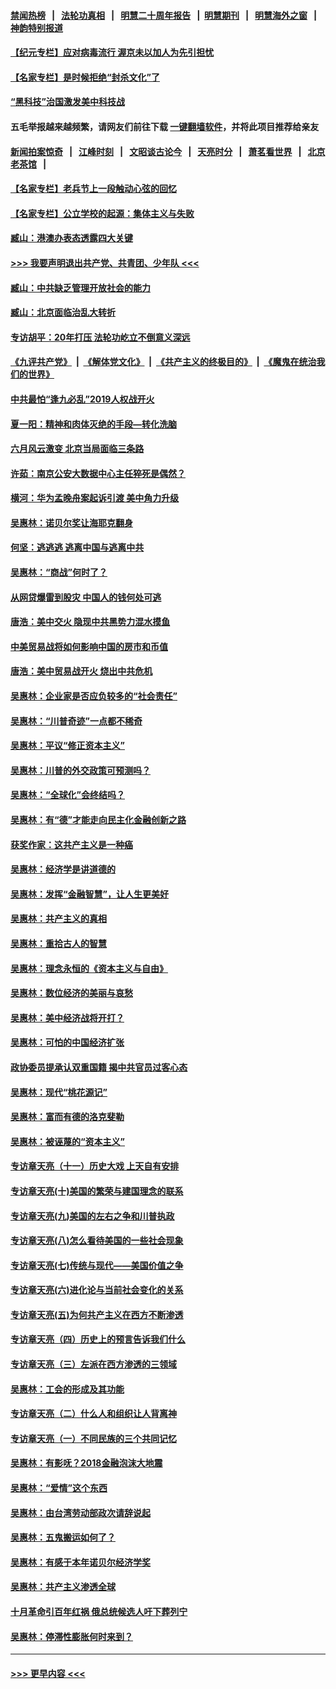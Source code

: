 #### [禁闻热榜](热点新闻.md?=0)  &nbsp;&nbsp;|&nbsp;&nbsp; [法轮功真相](https://github.com/gfw-breaker/truth/blob/master/README.md?=0) &nbsp;&nbsp;|&nbsp;&nbsp; [明慧二十周年报告](https://github.com/gfw-breaker/mh-reports/blob/master/README.md?=0) &nbsp;&nbsp;|&nbsp;&nbsp;[明慧期刊](https://github.com/gfw-breaker/mh-qikan) &nbsp;&nbsp;|&nbsp;&nbsp; [明慧海外之窗](https://github.com/gfw-breaker/mh-news/blob/master/README.md?=0) &nbsp;&nbsp;|&nbsp;&nbsp; [神韵特别报道](https://github.com/gfw-breaker/mh-news/blob/master/shenyun.md?=0)
#### [【纪元专栏】应对病毒流行 渥京未以加人为先引担忧](../pages/nsc423/n11875714.md?t=02281202) 
#### [【名家专栏】是时候拒绝“封杀文化”了](../pages/nsc423/n11814093.md?t=02281202) 
#### [“黑科技”治国激发美中科技战](../pages/nsc423/n11638056.md?t=02281202) 
#### 五毛举报越来越频繁，请网友们前往下载 [一键翻墙软件](https://github.com/gfw-breaker/ssr-accounts)，并将此项目推荐给亲友
#### [新闻拍案惊奇](https://github.com/gfw-breaker/banned-news/blob/master/pages/link4.md) &nbsp;&nbsp;|&nbsp;&nbsp; [江峰时刻](https://github.com/gfw-breaker/banned-news/blob/master/pages/link4.md) &nbsp;&nbsp;|&nbsp;&nbsp; [文昭谈古论今](https://github.com/gfw-breaker/banned-news/blob/master/pages/link4.md) &nbsp;&nbsp;|&nbsp;&nbsp; [天亮时分](https://github.com/gfw-breaker/banned-news/blob/master/pages/link4.md) &nbsp;&nbsp;|&nbsp;&nbsp; [萧茗看世界](https://github.com/gfw-breaker/banned-news/blob/master/pages/link4.md) &nbsp;&nbsp;|&nbsp;&nbsp; [北京老茶馆](https://github.com/gfw-breaker/banned-news/blob/master/pages/link4.md) &nbsp;&nbsp;|&nbsp;&nbsp; 
#### [【名家专栏】老兵节上一段触动心弦的回忆](../pages/nsc423/n11646016.md?t=02281202) 
#### [【名家专栏】公立学校的起源：集体主义与失败](../pages/nsc423/n11601833.md?t=02281202) 
#### [臧山：港澳办表态透露四大关键](../pages/nsc423/n11421628.md?t=02281202) 
#### [>>> 我要声明退出共产党、共青团、少年队 <<<](https://github.com/begood0513/goodnews/blob/master/quit/letter.md) 
#### [臧山：中共缺乏管理开放社会的能力](../pages/nsc423/n11407457.md?t=02281202) 
#### [臧山：北京面临治乱大转折](../pages/nsc423/n11406895.md?t=02281202) 
#### [专访胡平：20年打压 法轮功屹立不倒意义深远](../pages/nsc423/n11398800.md?t=02281202) 
#### [《九评共产党》](https://github.com/begood0513/9ping.md/blob/master/README.md) &nbsp;|&nbsp; [《解体党文化》](../../../../jtdwh.md/blob/master/README.md)  &nbsp;|&nbsp; [《共产主义的终极目的》](../../../../gczydzjmd.md/blob/master/README.md) &nbsp;|&nbsp; [《魔鬼在统治我们的世界》](../../../../mgztzwmdsj.md/blob/master/README.md) 
#### [中共最怕“逢九必乱”2019人权战开火](../pages/nsc423/n11385248.md?t=02281202) 
#### [夏一阳：精神和肉体灭绝的手段—转化洗脑](../pages/nsc423/n11368250.md?t=02281202) 
#### [六月风云激变 北京当局面临三条路](../pages/nsc423/n11313668.md?t=02281202) 
#### [许茹：南京公安大数据中心主任猝死是偶然？](../pages/nsc423/n11064744.md?t=02281202) 
#### [横河：华为孟晚舟案起诉引渡 美中角力升级](../pages/nsc423/n11027230.md?t=02281202) 
#### [吴惠林：诺贝尔奖让海耶克翻身](../pages/nsc423/n10890049.md?t=02281202) 
#### [何坚：逃逃逃 逃离中国与逃离中共](../pages/nsc423/n10592891.md?t=02281202) 
#### [吴惠林：“商战”何时了？](../pages/nsc423/n10573558.md?t=02281202) 
#### [从网贷爆雷到股灾 中国人的钱何处可逃](../pages/nsc423/n10572800.md?t=02281202) 
#### [唐浩：美中交火 隐现中共黑势力混水摸鱼](../pages/nsc423/n10544040.md?t=02281202) 
#### [中美贸易战将如何影响中国的房市和币值](../pages/nsc423/n10543697.md?t=02281202) 
#### [唐浩：美中贸易战开火 烧出中共危机](../pages/nsc423/n10540126.md?t=02281202) 
#### [吴惠林：企业家是否应负较多的“社会责任”](../pages/nsc423/n10535022.md?t=02281202) 
#### [吴惠林：“川普奇迹”一点都不稀奇](../pages/nsc423/n10512808.md?t=02281202) 
#### [吴惠林：平议“修正资本主义”](../pages/nsc423/n10495724.md?t=02281202) 
#### [吴惠林：川普的外交政策可预测吗？](../pages/nsc423/n10462387.md?t=02281202) 
#### [吴惠林：“全球化”会终结吗？](../pages/nsc423/n10452838.md?t=02281202) 
#### [吴惠林：有“德”才能走向民主化金融创新之路](../pages/nsc423/n10432292.md?t=02281202) 
#### [获奖作家：这共产主义是一种癌](../pages/nsc423/n10431541.md?t=02281202) 
#### [吴惠林：经济学是讲道德的](../pages/nsc423/n10398014.md?t=02281202) 
#### [吴惠林：发挥“金融智慧”，让人生更美好](../pages/nsc423/n10375019.md?t=02281202) 
#### [吴惠林：共产主义的真相](../pages/nsc423/n10351394.md?t=02281202) 
#### [吴惠林：重拾古人的智慧](../pages/nsc423/n10337691.md?t=02281202) 
#### [吴惠林：理念永恒的《资本主义与自由》](../pages/nsc423/n10316274.md?t=02281202) 
#### [吴惠林：数位经济的美丽与哀愁](../pages/nsc423/n10292946.md?t=02281202) 
#### [吴惠林：美中经济战将开打？](../pages/nsc423/n10258825.md?t=02281202) 
#### [吴惠林：可怕的中国经济扩张](../pages/nsc423/n10219147.md?t=02281202) 
#### [政协委员提承认双重国籍 揭中共官员过客心态](../pages/nsc423/n10208809.md?t=02281202) 
#### [吴惠林：现代“桃花源记”](../pages/nsc423/n10185234.md?t=02281202) 
#### [吴惠林：富而有德的洛克斐勒](../pages/nsc423/n10142264.md?t=02281202) 
#### [吴惠林：被诬蔑的“资本主义”](../pages/nsc423/n10124816.md?t=02281202) 
#### [专访章天亮（十一）历史大戏 上天自有安排](../pages/nsc423/n10094905.md?t=02281202) 
#### [专访章天亮(十)美国的繁荣与建国理念的联系](../pages/nsc423/n10094899.md?t=02281202) 
#### [专访章天亮(九)美国的左右之争和川普执政](../pages/nsc423/n10094889.md?t=02281202) 
#### [专访章天亮(八)怎么看待美国的一些社会现象](../pages/nsc423/n10094857.md?t=02281202) 
#### [专访章天亮(七)传统与现代——美国价值之争](../pages/nsc423/n10093140.md?t=02281202) 
#### [专访章天亮(六)进化论与当前社会变化的关系](../pages/nsc423/n10092036.md?t=02281202) 
#### [专访章天亮(五)为何共产主义在西方不断渗透](../pages/nsc423/n10083620.md?t=02281202) 
#### [专访章天亮（四）历史上的预言告诉我们什么](../pages/nsc423/n10083606.md?t=02281202) 
#### [专访章天亮（三）左派在西方渗透的三领域](../pages/nsc423/n10081115.md?t=02281202) 
#### [吴惠林：工会的形成及其功能](../pages/nsc423/n10080633.md?t=02281202) 
#### [专访章天亮（二）什么人和组织让人背离神](../pages/nsc423/n10076637.md?t=02281202) 
#### [专访章天亮（一）不同民族的三个共同记忆](../pages/nsc423/n10074188.md?t=02281202) 
#### [吴惠林：有影呒？2018金融泡沫大地震](../pages/nsc423/n10040534.md?t=02281202) 
#### [吴惠林：“爱情”这个东西](../pages/nsc423/n10019423.md?t=02281202) 
#### [吴惠林：由台湾劳动部政次请辞说起](../pages/nsc423/n9979679.md?t=02281202) 
#### [吴惠林：五鬼搬运如何了？](../pages/nsc423/n9925338.md?t=02281202) 
#### [吴惠林：有感于本年诺贝尔经济学奖](../pages/nsc423/n9871883.md?t=02281202) 
#### [吴惠林：共产主义渗透全球](../pages/nsc423/n9812748.md?t=02281202) 
#### [十月革命引百年红祸 俄总统候选人吁下葬列宁](../pages/nsc423/n9810182.md?t=02281202) 
#### [吴惠林：停滞性膨胀何时来到？](../pages/nsc423/n9764136.md?t=02281202) 

----
#### [ >>> 更早内容 <<< ](../indexes/nsc423-earlier.md)
